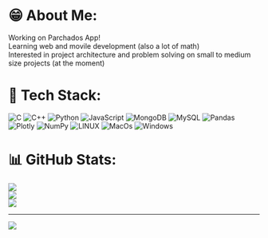 # 😁 About Me:
Working on Parchados App!<br>Learning web and movile development (also a lot of math)<br>Interested in project architecture and problem solving on small to medium size projects (at the moment)


# 🧠 Tech Stack:
![C](https://img.shields.io/badge/c-%2300599C.svg?style=flat-square&logo=c&logoColor=white) ![C++](https://img.shields.io/badge/c++-%2300599C.svg?style=flat-square&logo=c%2B%2B&logoColor=white) ![Python](https://img.shields.io/badge/python-3670A0?style=flat-square&logo=python&logoColor=ffdd54) ![JavaScript](https://img.shields.io/badge/javascript-%23323330.svg?style=flat-square&logo=javascript&logoColor=%23F7DF1E) ![MongoDB](https://img.shields.io/badge/MongoDB-%234ea94b.svg?style=flat-square&logo=mongodb&logoColor=white) ![MySQL](https://img.shields.io/badge/mysql-%2300f.svg?style=flat-square&logo=mysql&logoColor=white) ![Pandas](https://img.shields.io/badge/pandas-%23150458.svg?style=flat-square&logo=pandas&logoColor=white) ![Plotly](https://img.shields.io/badge/Plotly-%233F4F75.svg?style=flat-square&logo=plotly&logoColor=white) ![NumPy](https://img.shields.io/badge/numpy-%23013243.svg?style=flat-square&logo=numpy&logoColor=white) ![LINUX](https://img.shields.io/badge/Linux-FCC624?style=flat-square&logo=linux&logoColor=black) ![MacOs](https://shields.io/badge/MacOS--9cf?logo=Apple&style=social) ![Windows](https://shields.io/badge/Windows--9cf?logo=Windows&style=social)
# 📊 GitHub Stats:
![](https://github-readme-stats.vercel.app/api?username=Uscateguito&theme=calm&hide_border=false&include_all_commits=false&count_private=false)<br/>
![](https://github-readme-streak-stats.herokuapp.com/?user=Uscateguito&theme=calm&hide_border=false)<br/>
![](https://github-readme-stats.vercel.app/api/top-langs/?username=Uscateguito&theme=calm&hide_border=false&include_all_commits=false&count_private=false&layout=compact)

---
[![](https://visitcount.itsvg.in/api?id=Uscateguito&icon=0&color=0)](https://visitcount.itsvg.in)

